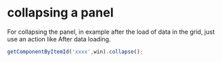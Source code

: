 # collapsing a panel

For collapsing the panel, in example after the load of data in the grid, just use an action like After data loading.

```javascript
getComponentByItemId('xxxx',win).collapse();
```

